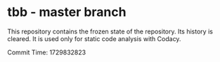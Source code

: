 # tbb - master branch

This repository contains the frozen state of the repository.
Its history is cleared. It is used only for static code
analysis with Codacy.

Commit Time: 1729832823
